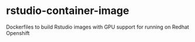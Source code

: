 # rstudio-container-image
Dockerfiles to build Rstudio images with GPU support for running on Redhat Openshift
